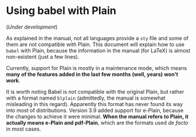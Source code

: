 # Using babel with Plain

(*Under development*)

As explained in the manual, not all languages provide a `sty` file and
some of them are not compatible with Plain. This document will explain
how to use `babel` with Plain, because the information in the manual
(for LaTeX) is almost non-existent (just a few lines).

Currently, support for Plain is mostly in a maintenance mode, which
means **many of the features added in the last few months (well, years)
won't work**.

It is worth noting Babel is *not* compatible with the original Plain,
but rather with a format named `blplain` (admittedly, the manual is
somewhat misleading in this regard). Apparently this format has never
found its way into most of distributions. Version 3.9 added support for
e-Plain, because the changes to achieve it were minimal. **When the
manual refers to Plain, it actually means e-Plain and pdf-Plain**, which
are the formats used *de facto* in most cases. 


